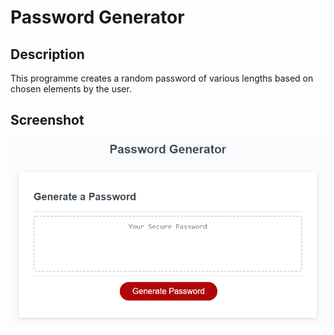 # Password Generator

## Description

This programme creates a random password of various lengths based on chosen elements by the user.

## Screenshot

![](assets/05-javascript-challenge-demo.png)
